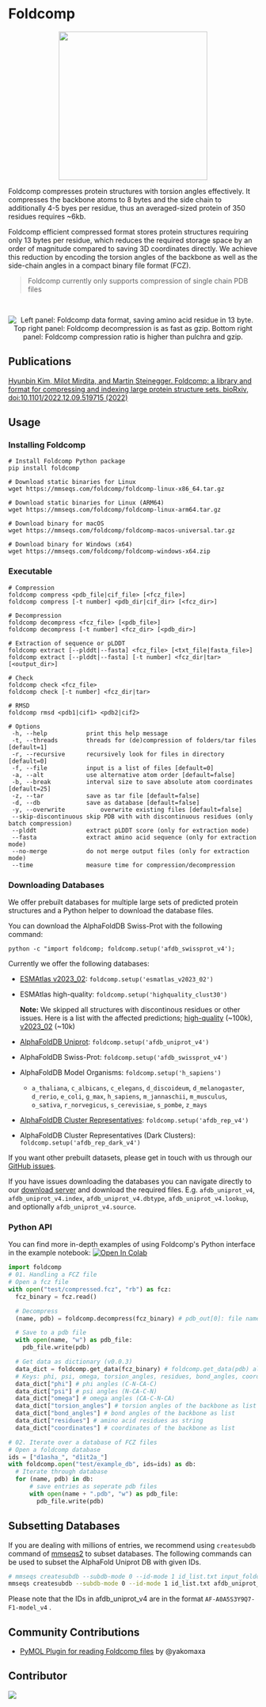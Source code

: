 # Foldcomp

<p align="center">
<img src="https://raw.githubusercontent.com/steineggerlab/foldcomp/master/.github/img/foldcomp_strong_marv.png" max-height="300px" height="300" display="block" margin-left="auto" margin-right="auto" display="block"/>
</p>
Foldcomp compresses protein structures with torsion angles effectively. It compresses the backbone atoms to 8 bytes and the side chain to additionally 4-5 byes per residue, thus an averaged-sized protein of 350 residues requires ~6kb.

Foldcomp efficient compressed format stores protein structures requiring only 13 bytes per residue, which reduces the required storage space by an order of magnitude compared to saving 3D coordinates directly. We achieve this reduction by encoding the torsion angles of the backbone as well as the side-chain angles in a compact binary file format (FCZ).

> Foldcomp currently only supports compression of single chain PDB files
<br clear="right"/>

<p align="center">
<picture>
  <source media="(prefers-color-scheme: dark)" srcset="https://raw.githubusercontent.com/steineggerlab/foldcomp/master/.github/img/format_benchmark_dark.png">
  <img src="https://raw.githubusercontent.com/steineggerlab/foldcomp/master/.github/img/format_benchmark_light.png" alt="Left panel: Foldcomp data format, saving amino acid residue in 13 byte. Top right panel:  Foldcomp decompression is as fast as gzip. Bottom right panel: Foldcomp compression ratio is higher than pulchra and gzip." max-width="720px" max-height="400px" width="auto" height="auto">
</picture>
</p>

## Publications

[Hyunbin Kim, Milot Mirdita, and Martin Steinegger. Foldcomp: a library and format for compressing and indexing large protein structure sets. bioRxiv, doi:10.1101/2022.12.09.519715  (2022)](https://www.biorxiv.org/content/10.1101/2022.12.09.519715v1)

## Usage

### Installing Foldcomp

```
# Install Foldcomp Python package
pip install foldcomp

# Download static binaries for Linux
wget https://mmseqs.com/foldcomp/foldcomp-linux-x86_64.tar.gz

# Download static binaries for Linux (ARM64)
wget https://mmseqs.com/foldcomp/foldcomp-linux-arm64.tar.gz

# Download binary for macOS
wget https://mmseqs.com/foldcomp/foldcomp-macos-universal.tar.gz

# Download binary for Windows (x64)
wget https://mmseqs.com/foldcomp/foldcomp-windows-x64.zip
```

### Executable
```
# Compression
foldcomp compress <pdb_file|cif_file> [<fcz_file>]
foldcomp compress [-t number] <pdb_dir|cif_dir> [<fcz_dir>]

# Decompression
foldcomp decompress <fcz_file> [<pdb_file>]
foldcomp decompress [-t number] <fcz_dir> [<pdb_dir>]

# Extraction of sequence or pLDDT
foldcomp extract [--plddt|--fasta] <fcz_file> [<txt_file|fasta_file>]
foldcomp extract [--plddt|--fasta] [-t number] <fcz_dir|tar> [<output_dir>]

# Check
foldcomp check <fcz_file>
foldcomp check [-t number] <fcz_dir|tar>

# RMSD
foldcomp rmsd <pdb1|cif1> <pdb2|cif2>

# Options
 -h, --help           print this help message
 -t, --threads        threads for (de)compression of folders/tar files [default=1]
 -r, --recursive      recursively look for files in directory [default=0]
 -f, --file           input is a list of files [default=0]
 -a, --alt            use alternative atom order [default=false]
 -b, --break          interval size to save absolute atom coordinates [default=25]
 -z, --tar            save as tar file [default=false]
 -d, --db             save as database [default=false]
 -y, --overwrite          overwrite existing files [default=false]
 --skip-discontinuous skip PDB with with discontinuous residues (only batch compression)
 --plddt              extract pLDDT score (only for extraction mode)
 --fasta              extract amino acid sequence (only for extraction mode)
 --no-merge           do not merge output files (only for extraction mode)
 --time               measure time for compression/decompression
```

### Downloading Databases
We offer prebuilt databases for multiple large sets of predicted protein structures and a Python helper to download the database files.

You can download the AlphaFoldDB Swiss-Prot with the following command:
```
python -c "import foldcomp; foldcomp.setup('afdb_swissprot_v4');
```

Currently we offer the following databases:
* [ESMAtlas v2023_02](https://esmatlas.com/): `foldcomp.setup('esmatlas_v2023_02')`
* ESMAtlas high-quality: `foldcomp.setup('highquality_clust30')`

  **Note:** We skipped all structures with discontinous residues or other issues.
   Here is a list with the affected predictions;
   [high-quality](https://foldcomp.steineggerlab.workers.dev/highquality_clust30_issues.txt) (~100k),
   [v2023_02](https://foldcomp.steineggerlab.workers.dev/esmatlas_v2023_02.err.log) (~10k)

* [AlphaFoldDB Uniprot](https://alphafold.ebi.ac.uk/): `foldcomp.setup('afdb_uniprot_v4')`
* AlphaFoldDB Swiss-Prot: `foldcomp.setup('afdb_swissprot_v4')`
* AlphaFoldDB Model Organisms: `foldcomp.setup('h_sapiens')`
  * `a_thaliana`, `c_albicans`, `c_elegans`, `d_discoideum`, `d_melanogaster`, `d_rerio`, `e_coli`, `g_max`,
    `h_sapiens`, `m_jannaschii`, `m_musculus`, `o_sativa`, `r_norvegicus`, `s_cerevisiae`, `s_pombe`, `z_mays` 
* [AlphaFoldDB Cluster Representatives](https://afdb-cluster.steineggerlab.workers.dev/): `foldcomp.setup('afdb_rep_v4')`
* AlphaFoldDB Cluster Representatives (Dark Clusters): `foldcomp.setup('afdb_rep_dark_v4')`

If you want other prebuilt datasets, please get in touch with us through our [GitHub issues](https://github.com/steineggerlab/foldcomp/issues).

If you have issues downloading the databases you can navigate directly to our [download server](https://foldcomp.steineggerlab.workers.dev/) and download the required files. E.g. `afdb_uniprot_v4`, `afdb_uniprot_v4.index`, `afdb_uniprot_v4.dbtype`, `afdb_uniprot_v4.lookup`, and optionally `afdb_uniprot_v4.source`.

### Python API

You can find more in-depth examples of using Foldcomp's Python interface in the example notebook:
<a href="https://colab.research.google.com/github/steineggerlab/foldcomp/blob/master/foldcomp-py-examples.ipynb" target="_blank" rel="noopener"><img src="https://colab.research.google.com/assets/colab-badge.svg" alt="Open In Colab"/></a>

```py
import foldcomp
# 01. Handling a FCZ file
# Open a fcz file
with open("test/compressed.fcz", "rb") as fcz:
  fcz_binary = fcz.read()

  # Decompress
  (name, pdb) = foldcomp.decompress(fcz_binary) # pdb_out[0]: file name, pdb_out[1]: pdb binary string

  # Save to a pdb file
  with open(name, "w") as pdb_file:
    pdb_file.write(pdb)

  # Get data as dictionary (v0.0.3)
  data_dict = foldcomp.get_data(fcz_binary) # foldcomp.get_data(pdb) also works
  # Keys: phi, psi, omega, torsion_angles, residues, bond_angles, coordinates
  data_dict["phi"] # phi angles (C-N-CA-C)
  data_dict["psi"] # psi angles (N-CA-C-N)
  data_dict["omega"] # omega angles (CA-C-N-CA)
  data_dict["torsion_angles"] # torsion angles of the backbone as list (phi + psi + omega)
  data_dict["bond_angles"] # bond angles of the backbone as list
  data_dict["residues"] # amino acid residues as string
  data_dict["coordinates"] # coordinates of the backbone as list

# 02. Iterate over a database of FCZ files
# Open a foldcomp database
ids = ["d1asha_", "d1it2a_"]
with foldcomp.open("test/example_db", ids=ids) as db:
  # Iterate through database
  for (name, pdb) in db:
      # save entries as seperate pdb files
      with open(name + ".pdb", "w") as pdb_file:
        pdb_file.write(pdb)
```

## Subsetting Databases
If you are dealing with millions of entries, we recommend using `createsubdb` command
of [mmseqs2](https://mmseqs.com) to subset databases.
The following commands can be used to subset the AlphaFold Uniprot DB with given IDs.
```sh
# mmseqs createsubdb --subdb-mode 0 --id-mode 1 id_list.txt input_foldcomp_db output_foldcomp_db
mmseqs createsubdb --subdb-mode 0 --id-mode 1 id_list.txt afdb_uniprot_v4 afdb_subset
```
Please note that the IDs in afdb_uniprot_v4 are in the format `AF-A0A5S3Y9Q7-F1-model_v4` .

## Community Contributions
* [PyMOL Plugin for reading Foldcomp files](https://github.com/yakomaxa/load_fcz_PyMOL) by @yakomaxa

## Contributor
<a href="https://github.com/steineggerlab/foldcomp/graphs/contributors">
  <img src="https://contributors-img.firebaseapp.com/image?repo=steineggerlab/foldcomp" />
</a>

